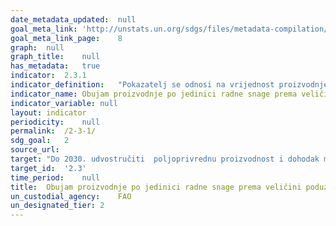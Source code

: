 ```yaml
---	
date_metadata_updated:	null
goal_meta_link:	'http://unstats.un.org/sdgs/files/metadata-compilation/Metadata-Goal-2.pdf'
goal_meta_link_page:	8
graph:	null
graph_title:	null
has_metadata:	true
indicator:	2.3.1
indicator_definition:	"Pokazatelj se odnosi na vrijednost proizvodnje po radnoj jedinici kojom upravljaju mali proizvođači poljoprivrednog, stočarskog i šumarskog sektora. Podaci će biti proizvedeni po razredima veličine poduzeća.'"
indicator_name:	Obujam proizvodnje po jedinici radne snage prema veličini poduzeća poljoprivredne / stočarske / šumarske proizvodnje
indicator_variable:	null
layout:	indicator
periodicity:	null
permalink:	/2-3-1/
sdg_goal:	2
source_url:	
target:	"Do 2030. udvostručiti  poljoprivrednu proizvodnost i dohodak malih proizvođača hrane, posebice žena, autohtonih naroda, obiteljskih poljoprivrednika, stočara i ribara, uključujući osiguranje i jednak pristup zemljištu, ostalim proizvodnim resursima i inputima, znanju, financijskim uslugama, tržištima i mogućnosti za dodanu vrijednost i zapošljavanje u nepoljoprivrednim djelatnostima"
target_id:	'2.3'
time_period:	null
title:	Obujam proizvodnje po jedinici radne snage prema veličini poduzeća poljoprivredne / stočarske / šumarske proizvodnje
un_custodial_agency:	FAO
un_designated_tier:	2
---	
```

